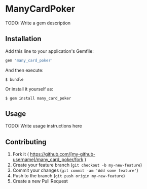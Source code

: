 # ManyCardPoker

TODO: Write a gem description

## Installation

Add this line to your application's Gemfile:

```ruby
gem 'many_card_poker'
```

And then execute:

    $ bundle

Or install it yourself as:

    $ gem install many_card_poker

## Usage

TODO: Write usage instructions here

## Contributing

1. Fork it ( https://github.com/[my-github-username]/many_card_poker/fork )
2. Create your feature branch (`git checkout -b my-new-feature`)
3. Commit your changes (`git commit -am 'Add some feature'`)
4. Push to the branch (`git push origin my-new-feature`)
5. Create a new Pull Request
